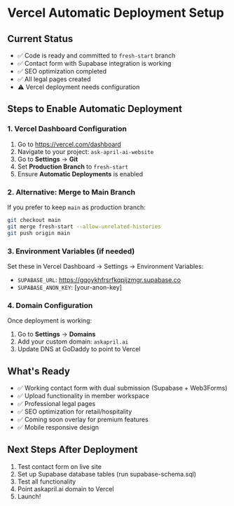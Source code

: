 # Vercel Automatic Deployment Setup

## Current Status
- ✅ Code is ready and committed to `fresh-start` branch
- ✅ Contact form with Supabase integration is working
- ✅ SEO optimization completed
- ✅ All legal pages created
- ⚠️  Vercel deployment needs configuration

## Steps to Enable Automatic Deployment

### 1. Vercel Dashboard Configuration
1. Go to https://vercel.com/dashboard
2. Navigate to your project: `ask-april-ai-website`
3. Go to **Settings** → **Git**
4. Set **Production Branch** to `fresh-start`
5. Ensure **Automatic Deployments** is enabled

### 2. Alternative: Merge to Main Branch
If you prefer to keep `main` as production branch:
```bash
git checkout main
git merge fresh-start --allow-unrelated-histories
git push origin main
```

### 3. Environment Variables (if needed)
Set these in Vercel Dashboard → Settings → Environment Variables:
- `SUPABASE_URL`: https://gqoykhfrsrfkqpijzmgr.supabase.co
- `SUPABASE_ANON_KEY`: [your-anon-key]

### 4. Domain Configuration
Once deployment is working:
1. Go to **Settings** → **Domains**
2. Add your custom domain: `askapril.ai`
3. Update DNS at GoDaddy to point to Vercel

## What's Ready
- ✅ Working contact form with dual submission (Supabase + Web3Forms)
- ✅ Upload functionality in member workspace
- ✅ Professional legal pages
- ✅ SEO optimization for retail/hospitality
- ✅ Coming soon overlay for premium features
- ✅ Mobile responsive design

## Next Steps After Deployment
1. Test contact form on live site
2. Set up Supabase database tables (run supabase-schema.sql)
3. Test all functionality
4. Point askapril.ai domain to Vercel
5. Launch!